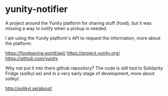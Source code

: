 # yunity-notifier
A project around the Yunity platform for sharing stuff (food), but it was missing a way to notify when a pickup is needed.

I am using the Yunity platform's API to request the information, more about the platform:

https://foodsaving.world/api/
https://project.yunity.org/
https://github.com/yunity

Why not put it into there github repository? The code is still tied to Solidarity Fridge (solikyl.se) and in a very early stage of development, more about solikyl:

http://solikyl.se/about/
